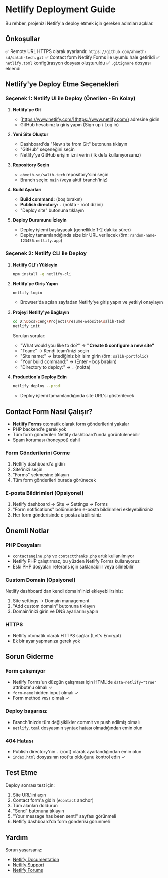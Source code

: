# Netlify Deployment Guide

Bu rehber, projenizi Netlify'a deploy etmek için gereken adımları açıklar.

## Önkoşullar

✅ Remote URL HTTPS olarak ayarlandı: `https://github.com/ahmeth-sd/salih-tech.git`
✅ Contact form Netlify Forms ile uyumlu hale getirildi
✅ `netlify.toml` konfigürasyon dosyası oluşturuldu
✅ `.gitignore` dosyası eklendi

## Netlify'ye Deploy Etme Seçenekleri

### Seçenek 1: Netlify UI ile Deploy (Önerilen - En Kolay)

1. **Netlify'ye Git**
   - [https://www.netlify.com/](https://www.netlify.com/) adresine gidin
   - GitHub hesabınızla giriş yapın (Sign up / Log in)

2. **Yeni Site Oluştur**
   - Dashboard'da "New site from Git" butonuna tıklayın
   - "GitHub" seçeneğini seçin
   - Netlify'ye GitHub erişim izni verin (ilk defa kullanıyorsanız)

3. **Repository Seçin**
   - `ahmeth-sd/salih-tech` repository'sini seçin
   - Branch seçin: `main` (veya aktif branch'iniz)

4. **Build Ayarları**
   - **Build command:** (boş bırakın)
   - **Publish directory:** `.` (nokta - root dizini)
   - "Deploy site" butonuna tıklayın

5. **Deploy Durumunu İzleyin**
   - Deploy işlemi başlayacak (genellikle 1-2 dakika sürer)
   - Deploy tamamlandığında size bir URL verilecek (örn: `random-name-123456.netlify.app`)

### Seçenek 2: Netlify CLI ile Deploy

1. **Netlify CLI'ı Yükleyin**
   ```bash
   npm install -g netlify-cli
   ```

2. **Netlify'ye Giriş Yapın**
   ```bash
   netlify login
   ```
   - Browser'da açılan sayfadan Netlify'ye giriş yapın ve yetkiyi onaylayın

3. **Projeyi Netlify'ye Bağlayın**
   ```bash
   cd D:\Docs\Ceng\Projects\resume-website\salih-tech
   netlify init
   ```
   
   Sorulan sorular:
   - "What would you like to do?" → **"Create & configure a new site"**
   - "Team:" → Kendi team'inizi seçin
   - "Site name:" → İstediğiniz bir isim girin (örn: `salih-portfolio`)
   - "Your build command:" → (Enter - boş bırakın)
   - "Directory to deploy:" → `.` (nokta)

4. **Production'a Deploy Edin**
   ```bash
   netlify deploy --prod
   ```
   - Deploy işlemi tamamlandığında site URL'si gösterilecek

## Contact Form Nasıl Çalışır?

- **Netlify Forms** otomatik olarak form gönderilerini yakalar
- PHP backend'e gerek yok
- Tüm form gönderileri Netlify dashboard'unda görüntülenebilir
- Spam koruması (honeypot) dahil

### Form Gönderilerini Görme

1. Netlify dashboard'a gidin
2. Site'inizi seçin
3. "Forms" sekmesine tıklayın
4. Tüm form gönderileri burada görünecek

### E-posta Bildirimleri (Opsiyonel)

1. Netlify dashboard → Site → Settings → Forms
2. "Form notifications" bölümünden e-posta bildirimleri ekleyebilirsiniz
3. Her form gönderisinde e-posta alabilirsiniz

## Önemli Notlar

### PHP Dosyaları
- `contactengine.php` ve `contactthanks.php` artık kullanılmıyor
- Netlify PHP çalıştırmaz, bu yüzden Netlify Forms kullanıyoruz
- Eski PHP dosyaları referans için saklanabilir veya silinebilir

### Custom Domain (Opsiyonel)
Netlify dashboard'dan kendi domain'inizi ekleyebilirsiniz:
1. Site settings → Domain management
2. "Add custom domain" butonuna tıklayın
3. Domain'inizi girin ve DNS ayarlarını yapın

### HTTPS
- Netlify otomatik olarak HTTPS sağlar (Let's Encrypt)
- Ek bir ayar yapmanıza gerek yok

## Sorun Giderme

### Form çalışmıyor
- Netlify Forms'un düzgün çalışması için HTML'de `data-netlify="true"` attribute'u olmalı ✓
- `form-name` hidden input olmalı ✓
- Form method `POST` olmalı ✓

### Deploy başarısız
- Branch'inizde tüm değişiklikler commit ve push edilmiş olmalı
- `netlify.toml` dosyasının syntax hatası olmadığından emin olun

### 404 Hatası
- Publish directory'nin `.` (root) olarak ayarlandığından emin olun
- `index.html` dosyasının root'ta olduğunu kontrol edin ✓

## Test Etme

Deploy sonrası test için:
1. Site URL'ini açın
2. Contact form'a gidin (`#contact` anchor)
3. Tüm alanları doldurun
4. "Send" butonuna tıklayın
5. "Your message has been sent!" sayfası görünmeli
6. Netlify dashboard'da form gönderisi görünmeli

## Yardım

Sorun yaşarsanız:
- [Netlify Documentation](https://docs.netlify.com/)
- [Netlify Support](https://www.netlify.com/support/)
- [Netlify Forums](https://answers.netlify.com/)
